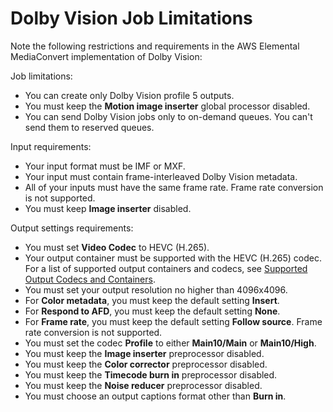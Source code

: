 # Dolby Vision Job Limitations<a name="dolby-vision-job-limitations-and-requirements"></a>

Note the following restrictions and requirements in the AWS Elemental MediaConvert implementation of Dolby Vision:

Job limitations:
+ You can create only Dolby Vision profile 5 outputs\.
+ You must keep the **Motion image inserter** global processor disabled\.
+ You can send Dolby Vision jobs only to on\-demand queues\. You can't send them to reserved queues\.

Input requirements:
+ Your input format must be IMF or MXF\.
+ Your input must contain frame\-interleaved Dolby Vision metadata\.
+ All of your inputs must have the same frame rate\. Frame rate conversion is not supported\.
+ You must keep **Image inserter** disabled\.

Output settings requirements:
+ You must set **Video Codec** to HEVC \(H\.265\)\.
+ Your output container must be supported with the HEVC \(H\.265\) codec\. For a list of supported output containers and codecs, see [Supported Output Codecs and Containers](reference-codecs-containers.md)\.
+ You must set your output resolution no higher than 4096x4096\.
+ For **Color metadata**, you must keep the default setting **Insert**\.
+ For **Respond to AFD**, you must keep the default setting **None**\.
+ For **Frame rate**, you must keep the default setting **Follow source**\. Frame rate conversion is not supported\.
+ You must set the codec **Profile** to either **Main10/Main** or **Main10/High**\.
+ You must keep the **Image inserter** preprocessor disabled\.
+ You must keep the **Color corrector** preprocessor disabled\.
+ You must keep the **Timecode burn in** preprocessor disabled\.
+ You must keep the **Noise reducer** preprocessor disabled\.
+ You must choose an output captions format other than **Burn in**\.
